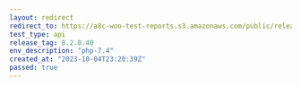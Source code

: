 ```yaml
---
layout: redirect
redirect_to: https://a8c-woo-test-reports.s3.amazonaws.com/public/release/8.2.0.40/php-7.4/api/index.html
test_type: api
release_tag: 8.2.0.40
env_description: "php-7.4"
created_at: "2023-10-04T23:20:39Z"
passed: true
---
```

